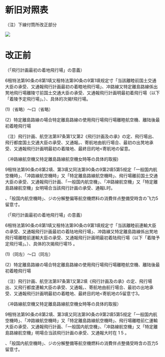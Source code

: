 # 新旧对照表

（注）下線付筒所改正部分

![](https://www.nta.go.jp/tmp/9873d614-063f-4f34-871e-cb85b294f5ac/images/a547645b47c434f81e121e63b9a4900051ecc6676de0eda2f8d1308e3c547650.jpg)

# 改正前

（「飛行計画最初の着地飛行場」の意義）

6租特法第90条の8第1填又租特法第90条の9第1填规定寸「当該離睦前国土交通大臣の承受、又通報飛行計画最初の着睦地飛行場」、冲路線又特定離島路線係出凳地飛行場離陵寸前国土交通大臣の承受、又通報飛行計画明最初着飛行場（以下「着陵予定飛行場」。）、具体的次揭f飛行場。

(1)（省略）～口（省略）

(2）特定離島路線の場合特定離島路線の使用飛行場飛行場離睦航空機、離陆後最初着睦飛行場

（注）飛行計画、航空法第97条第1又第2《飛行計画及の承》の定、飛行場出、飛行都度国土交通大臣の承受、又通報。、寄航地由航行場合、最初の出凳地承受、又通報飛行計画明最初の着陵地、最終目的地<寄航地の留意。

（冲路線航空機又特定離島路線航空機女時等の具体的取报)

9租特法第90条の8第2填、第3填又同法第90条の9第2填5第5规定「一般国内航空機時」、「冲路線航空機時」又「特定離島路線航空機時」、飛行場離前国土交通大臣の承受、又通報飛行計画、「一般国内航空機」、「冲路線航空機」又「特定離島路線航空機」女明場合当該飛行計画の承受、通報L时。

、「般国内航空機時」、ジの分解整偏等航空機燃料の消費伴点整備受時含の飞力5留意寸。

（「飛行計画最初の着地飛行場」の意義）

6租特法第90条の8第1填又租特法第90条の9第1填规定寸「当該離睦前連輸大臣の承受、又通報飛行計画最初の着陆地飛行場」、冲路線又特定離島路線係出凳地飛行場離睦前運輸大臣の承受、又通報飛行計画明最初着陆飛行場（以下「着陵予定飛行場」。）、具体的次揭飛行場15 。

(1)（同左）～口（同左）

(2）特定離島路線の場合特定離島路線の使用飛行場飛行場離睦航空機、離陆後最初着睦飛行場

（注）飛行計画、航空法第97条第1又第2填《飛行計画及の承》の定、飛行場出、又飛行都度連輸大臣の承受、又通報。、寄航地由航行場合、最初の出地承受、又通報飛行計画明最初の着睦地、最終目的地<寄航地の5留意寸3。

（冲路線航空機又特定離島路線航空機女時等の具体的取报）

9租特法第90条の8第2填、第3填又同法第90条の9第2填5第5规定「一般国内航空機時」、「冲路線航空機時」又「特定離島路線航空機時」、飛行場離睦前仁運輸大臣の承受、又通報飛行計画、「一般国内航空機」、「冲路線航空機」又「特定離島路線航空機」明場合当該飛行計画の承受、又通報大时在 1 5 。

、「般国内航空機時」、ジの分解整備等航空機燃料の消費伴点整俑受時含の百力5留意寸。